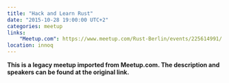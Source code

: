 ```yaml
---
title: "Hack and Learn Rust"
date: "2015-10-28 19:00:00 UTC+2"
categories: meetup 
links:
    "Meetup.com": https://www.meetup.com/Rust-Berlin/events/225614991/
location: innoq
---
```


<strong>This is a legacy meetup imported from Meetup.com. The description and speakers can be found at the original link.</strong>